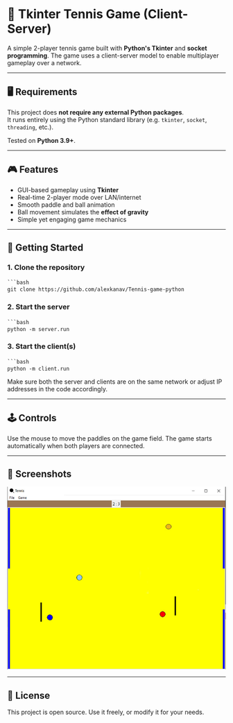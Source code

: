 # 🏓 Tkinter Tennis Game (Client-Server)

A simple 2-player tennis game built with **Python's Tkinter** and **socket programming**. The game uses a client-server model to enable multiplayer gameplay over a network.

---

## 🖥️ Requirements

This project does **not require any external Python packages**.  
It runs entirely using the Python standard library (e.g. `tkinter`, `socket`, `threading`, etc.).

Tested on **Python 3.9+**.

---

## 🎮 Features

- GUI-based gameplay using **Tkinter**
- Real-time 2-player mode over LAN/internet
- Smooth paddle and ball animation
- Ball movement simulates the **effect of gravity**
- Simple yet engaging game mechanics

---

## 🚀 Getting Started
### 1. Clone the repository

    ```bash
    git clone https://github.com/alexkanav/Tennis-game-python

### 2. Start the server
    ```bash
    python -m server.run

### 3. Start the client(s)
    ```bash
    python -m client.run

Make sure both the server and clients are on the same network or adjust IP addresses in the code accordingly.

---

## 🕹️ Controls
Use the mouse to move the paddles on the game field.
The game starts automatically when both players are connected.

---

## 📸 Screenshots
![Screenshot](screenshot.jpg)

---

## 📖 License
This project is open source. Use it freely, or modify it for your needs.

